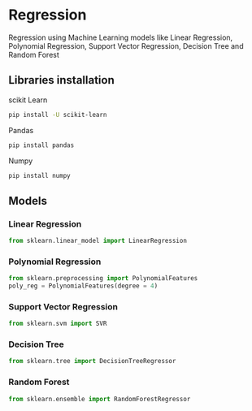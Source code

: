 # Regression 

Regression using Machine Learning models like Linear Regression, 
Polynomial Regression, Support Vector Regression, 
Decision Tree and Random Forest

## Libraries installation
scikit Learn
```bash
pip install -U scikit-learn
```
Pandas
```bash
pip install pandas
```
Numpy
```bash
pip install numpy
```

## Models

### Linear Regression
```python
from sklearn.linear_model import LinearRegression
```

### Polynomial Regression
```python
from sklearn.preprocessing import PolynomialFeatures
poly_reg = PolynomialFeatures(degree = 4)
```
### Support Vector Regression
```python
from sklearn.svm import SVR
```
### Decision Tree
```python
from sklearn.tree import DecisionTreeRegressor
```
### Random Forest
```python
from sklearn.ensemble import RandomForestRegressor
```
